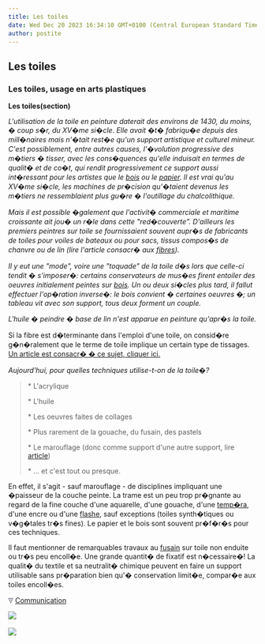 ```yaml
---
title: Les toiles
date: Wed Dec 20 2023 16:34:10 GMT+0100 (Central European Standard Time)
author: postite
---
```


## Les toiles
### Les toiles, usage en arts plastiques
 **Les toiles(section)**

_L'utilisation de la toile en peinture daterait des environs de 1430, du moins, � coup s�r, du XV�me si�cle. Elle avait �t� fabriqu�e depuis des mill�naires mais n'�tait rest�e qu'un support artistique et culturel mineur._ _C'est possiblement, entre autres causes, l'�volution progressive des m�tiers � tisser, avec les cons�quences qu'elle induisait en termes de qualit� et de co�t, qui rendit progressivement ce support aussi int�ressant pour les artistes que le [bois](bois.html) ou le [papier](papier.html). Il est vrai qu'au XV�me si�cle, les machines de pr�cision qu'�taient devenus les m�tiers ne ressemblaient plus gu�re � l'outillage du chalcolithique._

_Mais il est possible �galement que l'activit� commerciale et maritime croissante ait jou� un r�le dans cette "red�couverte". D'ailleurs les premiers peintres sur toile se fournissaient souvent aupr�s de fabricants de toiles pour voiles de bateaux ou pour sacs, tissus compos�s de chanvre ou de lin (lire l'article consacr� aux [fibres](fibres.html))._

_Il y eut une "mode", voire une "toquade" de la toile d�s lors que celle-ci tendit � s'imposer�: certains conservateurs de mus�es firent entoiler des oeuvres initialement peintes sur [bois](bois.html). Un ou deux si�cles plus tard, il fallut effectuer l'op�ration inverse�: le bois convient � certaines oeuvres �; un tableau vit avec son support, tous deux forment un couple._

_L'huile � peindre � base de lin n'est apparue en peinture qu'apr�s la toile._

Si la fibre est d�terminante dans l'emploi d'une toile, on consid�re g�n�ralement que le terme de toile implique un certain type de tissages. [Un article est consacr� � ce sujet, cliquer ici.](tissage.html)

_Aujourd'hui, pour quelles techniques utilise-t-on de la toile�?_

> \* L'acrylique
> 
> \* L'huile
> 
> \* Les oeuvres faites de collages
> 
> \* Plus rarement de la gouache, du fusain, des pastels
> 
> \* Le marouflage (donc comme support d'une autre support, lire [article](marouflage.html))
> 
> \* ... et c'est tout ou presque.

En effet, il s'agit - sauf marouflage - de disciplines impliquant une �paisseur de la couche peinte. La trame est un peu trop pr�gnante au regard de la fine couche d'une aquarelle, d'une gouache, d'une [temp�ra](temperadetrempes.html), d'une encre ou d'une [flashe](vinyle.html#flashe), sauf exceptions (toiles synth�tiques ou v�g�tales tr�s fines). Le papier et le bois sont souvent pr�f�r�s pour ces techniques.

Il faut mentionner de remarquables travaux au [fusain](fusain.html) sur toile non enduite ou tr�s peu encoll�e. Une grande quantit� de fixatif est n�cessaire�! La qualit� du textile et sa neutralit� chimique peuvent en faire un support utilisable sans pr�paration bien qu'� conservation limit�e, compar�e aux toiles encoll�es.



![](images/flechebas.gif) [Communication](http://www.artrealite.com/annonceurs.htm) 

[![](https://cbonvin.fr/sites/regie.artrealite.com/visuels/campagne1.png)](index-2.html#20131014)

![](https://cbonvin.fr/sites/regie.artrealite.com/visuels/campagne2.png)